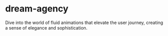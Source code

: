 # dream-agency
Dive into the world of fluid animations that elevate the user journey, creating a sense of elegance and sophistication.
